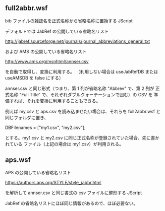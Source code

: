 full2abbr.wsf
-------------

bib ファイルの雑誌名を正式名称から省略名称に置換する JScript

デフォルトでは JabRef の公開している省略名リスト

http://jabref.sourceforge.net/journals/journal_abbreviations_general.txt

および AMS の公開している省略名リスト

http://www.ams.org/msnhtml/annser.csv

を自動で取得し、変換に利用する。
（利用しない場合は useJabRefDB または useAMSDB を false にする）


annser.csv と同じ形式（つまり、第 1 列が省略名称 "Abbrev" で、第 2 列が
正式名称 "Full Title" で、それぞれダブルクォーテーションで囲む）の CSV を
準備すれば、それを変換に利用することもできる。

例えば my.csv と aps.csv を読み込ませたい場合は、それらを full2abbr.wsf と
同じフォルダに置き、

DBFilenames = ["my1.csv", "my2.csv"];

とする。my1.csv と my2.csv に同じ正式名称が登録されていた場合、先に書かれている
ファイル（上記の場合は my1.csv）が利用される。




aps.wsf
-------

APS の公開している省略名リスト

https://authors.aps.org/STYLE/style_jabbr.html

を解析して annser.csv と同じ書式の csv ファイルに整形する JScript

JabRef の省略名リストにほぼ同じ情報があるので、ほぼ必要ない。
